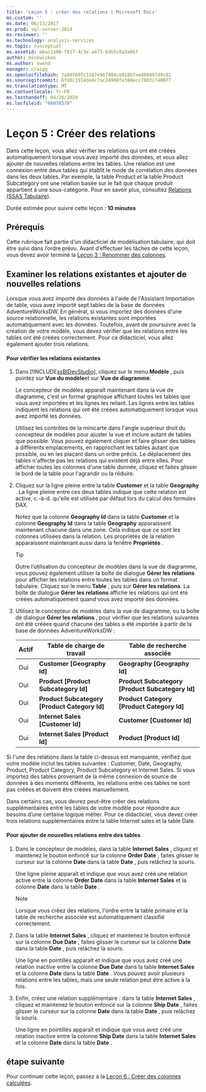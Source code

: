 ```yaml
---
title: 'Leçon 5 : créer des relations | Microsoft Docs'
ms.custom: ''
ms.date: 06/13/2017
ms.prod: sql-server-2014
ms.reviewer: ''
ms.technology: analysis-services
ms.topic: conceptual
ms.assetid: abac1a00-f827-4c3e-a473-6db5c8a3a66f
author: minewiskan
ms.author: owend
manager: craigg
ms.openlocfilehash: 7a80f607c3187e967404ce018b7eed00497d9c01
ms.sourcegitcommit: 6fd8c1914de4c7ac24900fe388ecc7883c740077
ms.translationtype: MT
ms.contentlocale: fr-FR
ms.lasthandoff: 04/26/2020
ms.locfileid: "66078578"
---
```

# <a name="lesson-5-create-relationships"></a>Leçon 5 : Créer des relations
  Dans cette leçon, vous allez vérifier les relations qui ont été créées automatiquement lorsque vous avez importé des données, et vous allez ajouter de nouvelles relations entre les tables. Une relation est une connexion entre deux tables qui établit le mode de corrélation des données dans les deux tables. Par exemple, la table Product et la table Product Subcategory ont une relation basée sur le fait que chaque produit appartient à une sous-catégorie. Pour en savoir plus, consultez [Relations &#40;SSAS Tabulaire&#41;](tabular-models/relationships-ssas-tabular.md).  
  
 Durée estimée pour suivre cette leçon : **10 minutes**  
  
## <a name="prerequisites"></a>Prérequis  
 Cette rubrique fait partie d’un didacticiel de modélisation tabulaire, qui doit être suivi dans l’ordre prévu. Avant d’effectuer les tâches de cette leçon, vous devez avoir terminé la [Leçon 3 : Renommer des colonnes](rename-columns.md).  
  
## <a name="review-existing-relationships-and-add-new-relationships"></a>Examiner les relations existantes et ajouter de nouvelles relations  
 Lorsque vous avez importé des données à l'aide de l'Assistant Importation de table, vous avez importé sept tables de la base de données AdventureWorksDW. En général, si vous importez des données d'une source relationnelle, les relations existantes sont importées automatiquement avec les données. Toutefois, avant de poursuivre avec la création de votre modèle, vous devez vérifier que les relations entre les tables ont été créées correctement. Pour ce didacticiel, vous allez également ajouter trois relations.  
  
#### <a name="to-review-existing-relationships"></a>Pour vérifier les relations existantes  
  
1.  Dans [!INCLUDE[ssBIDevStudio](../includes/ssbidevstudio-md.md)], cliquez sur le menu **Modèle** , puis pointez sur **Vue du modèle**et sur **Vue de diagramme**.  
  
     Le concepteur de modèles apparaît maintenant dans la vue de diagramme, c'est un format graphique affichant toutes les tables que vous avez importées et les lignes les reliant. Les lignes entre les tables indiquent les relations qui ont été créées automatiquement lorsque vous avez importé les données.  
  
     Utilisez les contrôles de la minicarte dans l'angle supérieur droit du concepteur de modèles pour ajuster la vue et inclure autant de tables que possible. Vous pouvez également cliquer et faire glisser des tables à différents emplacements, en rapprochant les tables autant que possible, ou en les plaçant dans un ordre précis. Le déplacement des tables n'affecte pas les relations qui existent déjà entre elles. Pour afficher toutes les colonnes d'une table donnée, cliquez et faites glisser le bord de la table pour l'agrandir ou la réduire.  
  
2.  Cliquez sur la ligne pleine entre la table **Customer** et la table **Geography** . La ligne pleine entre ces deux tables indique que cette relation est active, c.-à-d. qu'elle est utilisée par défaut lors du calcul des formules DAX.  
  
     Notez que la colonne **Geography Id** dans la table **Customer** et la colonne **Geography Id** dans la table **Geography** apparaissent maintenant chacune dans une zone. Cela indique que ce sont les colonnes utilisées dans la relation. Les propriétés de la relation apparaissent maintenant aussi dans la fenêtre **Propriétés** .  
  
    > [!TIP]  
    >  Outre l’utilisation du concepteur de modèles dans la vue de diagramme, vous pouvez également utiliser la boîte de dialogue **Gérer les relations** pour afficher les relations entre toutes les tables dans un format tabulaire. Cliquez sur le menu **Table** , puis sur **Gérer les relations**. La boîte de dialogue **Gérer les relations** affiche les relations qui ont été créées automatiquement quand vous avez importé des données.  
  
3.  Utilisez le concepteur de modèles dans la vue de diagramme, ou la boîte de dialogue **Gérer les relations** , pour vérifier que les relations suivantes ont été créées quand chacune des tables a été importée à partir de la base de données AdventureWorksDW :  
  
    |Actif|Table de charge de travail|Table de recherche associée|  
    |------------|-----------|--------------------------|  
    |Oui|**Customer [Geography Id]**|**Geography [Geography Id]**|  
    |Oui|**Product [Product Subcategory Id]**|**Product Subcategory [Product Subcategory Id]**|  
    |Oui|**Product Subcategory [Product Category Id]**|**Product Category [Product Category Id]**|  
    |Oui|**Internet Sales [Customer Id]**|**Customer [Customer Id]**|  
    |Oui|**Internet Sales [Product Id]**|**Product [Product Id]**|  
  
 Si l'une des relations dans la table ci-dessus est manquante, vérifiez que votre modèle inclut les tables suivantes : Customer, Date, Geography, Product, Product Category, Product Subcategory et Internet Sales. Si vous importez des tables provenant de la même connexion de source de données à des moments différents, les relations entre ces tables ne sont pas créées et doivent être créées manuellement.  
  
 Dans certains cas, vous devrez peut-être créer des relations supplémentaires entre les tables de votre modèle pour répondre aux besoins d’une certaine logique métier. Pour ce didacticiel, vous devez créer trois relations supplémentaires entre la table Internet sales et la table Date.  
  
#### <a name="to-add-new-relationships-between-tables"></a>Pour ajouter de nouvelles relations entre des tables  
  
1.  Dans le concepteur de modèles, dans la table **Internet Sales** , cliquez et maintenez le bouton enfoncé sur la colonne **Order Date** , faites glisser le curseur sur la colonne **Date** dans la table **Date** , puis relâchez la souris.  
  
     Une ligne pleine apparaît et indique que vous avez créé une relation active entre la colonne **Order Date** dans la table **Internet Sales** et la colonne **Date** dans la table **Date** .  
  
    > [!NOTE]  
    >  Lorsque vous créez des relations, l'ordre entre la table primaire et la table de recherche associée est automatiquement classifié correctement.  
  
2.  Dans la table **Internet Sales** , cliquez et maintenez le bouton enfoncé sur la colonne **Due Date** , faites glisser le curseur sur la colonne **Date** dans la table **Date** , puis relâchez la souris.  
  
     Une ligne en pointillés apparaît et indique que vous avez créé une relation inactive entre la colonne **Due Date** dans la table **Internet Sales** et la colonne **Date** dans la table **Date** . Vous pouvez avoir plusieurs relations entre les tables, mais une seule relation peut être active à la fois.  
  
3.  Enfin, créez une relation supplémentaire : dans la table **Internet Sales** , cliquez et maintenez le bouton enfoncé sur la colonne **Ship Date** , faites glisser le curseur sur la colonne **Date** dans la table **Date** , puis relâchez la souris.  
  
     Une ligne en pointillés apparaît et indique que vous avez créé une relation inactive entre la colonne **Ship Date** dans la table **Internet Sales** et la colonne **Date** dans la table **Date** .  
  
## <a name="next-step"></a>étape suivante  
 Pour continuer cette leçon, passez à la [Leçon 6 : Créer des colonnes calculées](lesson-5-create-calculated-columns.md).  
  
  
